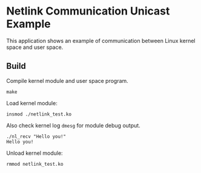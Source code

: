 # Netlink Communication Unicast Example

This application shows an example of communication between Linux kernel space and user space.

## Build

Compile kernel module and user space program.

```
make
```

Load kernel module:

```
insmod ./netlink_test.ko
```

Also check kernel log `dmesg` for module debug output.

```
./nl_recv "Hello you!"
Hello you!
```

Unload kernel module:
```
rmmod netlink_test.ko
```
